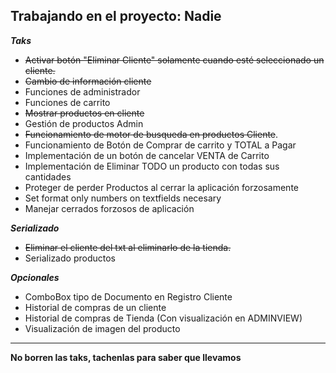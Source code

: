 Trabajando en el proyecto: Nadie
---
***Taks***
- ~~Activar botón "Eliminar Cliente" solamente cuando esté seleccionado un cliente.~~
- ~~Cambio de información cliente~~
- Funciones de administrador 
- Funciones de carrito
- ~~Mostrar productos en cliente~~ 
- Gestión de productos Admin
- ~~Funcionamiento de motor de busqueda en productos Cliente~~. 
- Funcionamiento de Botón de Comprar de carrito y TOTAL a Pagar
- Implementación de un botón de cancelar VENTA de Carrito
- Implementación de Eliminar TODO un producto con todas sus cantidades
- Proteger de perder Productos al cerrar la aplicación forzosamente
- Set format only numbers on textfields necesary
- Manejar cerrados forzosos de aplicación

***Serializado***
- ~~Eliminar el cliente del txt al eliminarlo de la tienda.~~
- Serializado productos

***Opcionales***
- ComboBox tipo de Documento en Registro Cliente
- Historial de compras de un cliente
- Historial de compras de Tienda (Con visualización en ADMINVIEW) 
- Visualización de imagen del producto
---

**No borren las taks, tachenlas para saber que llevamos**



